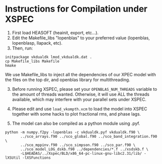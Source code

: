 # Instructions for Compilation under XSPEC

1) First load HEASOFT (heainit, export, etc...).
2) Edit the Makefile_libs "lopenblas" to your preferred value
   (lopenblas, lopenblasp, llapack, etc).
3) Then, run:

```
initpackage vkdualdk lmod_vkdualdk.dat .
cp Makefile_libs Makefile
hmake
```

We use Makefile_libs to inject all the dependencies of our
XPEC model with the files on the top dir, and openblas
library for multithreading.

3) Before running XSPEC, please set your `OPENBLAS_NUM_THREADS`
variable to the amount of threads wanted. Otherwise, it will
use ALL the threads available, which may interfere with your
parallel sets under XSPEC.

4) Please edit and use `load_vkompth.xcm` to load the model into XSPEC together with some hacks to plot fractional rms, and phase lags.

5) The model can also be compiled as a python module using .pyf.

```
python -m numpy.f2py -lopenblas -c vkdualdk.pyf vkdualdk.f90 \
       ../sco_arrays.f90 ../sco_global.f90 ../sco_band_integration.f90 \
       ../sco_mppinv.f90 ../sco_simpson.f90 ../sco_par.f90 \
       ../sco_model_LOG_dskb.f90 ../dependencies/*.f ../xsdskb.f \
       -L$HEADAS/../Xspec/BLD/x86_64-pc-linux-gnu-libc2.31/lib/ -lXSUtil -lXSFunctions
```
